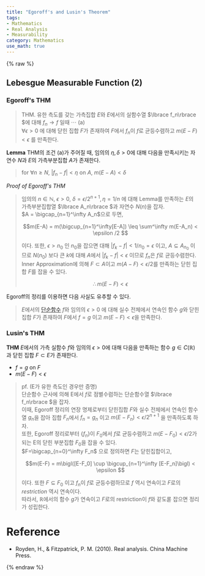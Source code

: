 ```yaml
---
title: "Egoroff's and Lusin's Theorem"
tags:
- Mathematics
- Real Analysis
- Measurability
category: Mathematics
use_math: true
---
```

{% raw %}
## Lebesgue Measurable Function (2)
### Egoroff's THM
> THM. 유한 측도를 갖는 가측집합 $E$와 $E$에서의 실함수열 $\lbrace f_n\rbrace $에 대해 $f_n \to f$ 일때 $\cdots$ (a)    
>$\forall \epsilon>0$ 에 대해 닫힌 집합 $F$가 존재하여 $F$에서 $f_n$이 $f$로 균등수렴하고 $m(E-F) < \epsilon$ 를 만족한다.

**Lemma**
THM의 조건 (a)가 주어질 때, 임의의 $\eta, \delta >0$에 대해 다음을 만족시키는 자연수 $N$과 $E$의 가측부분집합 $A$가 존재한다.
>for $\forall n \geq N$, $\vert f_n-f\vert <\eta$ on $A$,
>$m(E-A)<\delta$

*Proof of Egoroff's THM*
>임의의 $n \in \mathbb{N}$, $\epsilon>0$, $\delta = \epsilon / 2^{n+1}, \eta=1/n$ 에 대해 Lemma를 만족하는 $E$의 가측부분집합열 $\lbrace A_n\rbrace $과 자연수 $N(n)$을 잡자.   
>$A = \bigcap_{n=1}^\infty A_n$으로 두면, 
>
> $$m(E-A) = m(\bigcup_{n=1}^\infty[E-A]) \leq \sum^\infty m(E-A_n) < \epsilon /2 $$ 
> 
> 이다. 또한, $\epsilon > n_0$ 인 $n_0$을 잡으면 대해 $\vert f_k-f\vert <1/n_0=\epsilon$ 이고, $A \subseteq A_{n_0}$ 이므로 $N(n_0)$ 보다 큰 $k$에 대해 $A$에서 $\vert f_k-f\vert <\epsilon$ 이므로 $f_n$은 $f$로 균등수렴한다.   
>Inner Approximation에 의해 $F \subset A$이고 $m(A-F)<\epsilon/2$를 만족하는 닫힌 집합 $F$를 잡을 수 있다.   
>
>$$\therefore m(E-F) < \epsilon$$

Egoroff의 정리를 이용하면 다음 사실도 유추할 수 있다.

> $E$에서의 [단순함수](https://ddangchani.github.io/mathematics/실해석학5) $f$와 임의의 $\epsilon>0$ 에 대해 실수 전체에서 연속인 함수 $g$와 닫힌 집합 $F$가 존재하여 $F$에서 $f=g$ 이고 $m(E-F)<\epsilon$을 만족한다.

### Lusin's THM
**THM** $E$에서의 가측 실함수 $f$와 임의의 $\epsilon>0$에 대해 다음을 만족하는 함수 $g \in C(\mathbb{R})$ 과 닫힌 집합 $F \subset E$가 존재한다.

- $f=g$ on $F$
- $m(E-F)<\epsilon$

>pf. (E가 유한 측도인 경우만 증명)   
>단순함수 근사에 의해 E에서 $f$로 점별수렴하는 단순함수열 $\lbrace f_n\rbrace $을 잡자.   
>이때, Egoroff 정리의 연장 명제로부터 닫힌집합 $F$와 실수 전체에서 연속인 함수열 $g_n$을 잡아 집합 $F_n$에서 $f_n=g_n$ 이고 $m(E-F_n)<\epsilon/2^{n+1}$ 을 만족하도록 하자.   
>또한, Egoroff 정리로부터 {$f_n$}이 $F_0$에서 $f$로 균등수렴하고 $m(E-F_0)<\epsilon/2$가 되는 E의 닫힌 부분집합 $F_0$을 잡을 수 있다.   
>$F=\bigcap_{n=0}^\infty F_n$ 으로 정의하면 $F$는 닫힌집합이고,   
>
>$$m(E-F) = m\bigl([E-F_0] \cup \bigcup_{n=1}^\infty [E-F_n]\bigl) < \epsilon $$    
>
>이다. 또한 $F \subseteq F_0$ 이고 $f_n$이 $f$로 균등수렴하므로 $f$ 역시 연속이고 $F$로의 *restriction* 역시 연속이다.   
> 따라서, $\mathbb{R}$에서의 함수 $g$가 연속이고 $F$로의 restriction이 $f$와 같도롣 잡으면 정리가 성립한다. 



# Reference
 - Royden, H., & Fitzpatrick, P. M. (2010). Real analysis. China Machine Press.

{% endraw %}